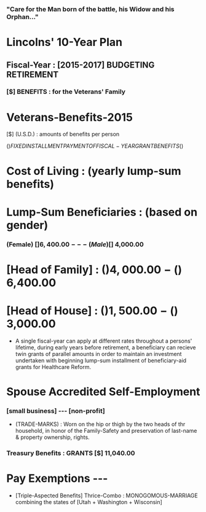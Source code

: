 ### "Care for the Man born of the battle, his Widow and his Orphan..."
# Lincolns' 10-Year Plan

## Fiscal-Year : [2015-2017] BUDGETING RETIREMENT
### [$] BENEFITS : for the Veterans' Family


# Veterans-Benefits-2015
[$] (U.S.D.) : amounts of benefits per person

($) FIXED INSTALLMENT PAYMENT OF FISCAL-YEAR GRANT BENEFITS ($)
# Cost of Living : (yearly lump-sum benefits)
# Lump-Sum Beneficiaries : (based on gender)
### (Female)  [$] 6,400.00 --- (Male) [$] 4,000.00
# [Head of Family] : ($) 4,000.00 - ($) 6,400.00
# [Head of House] :  ($) 1,500.00 - ($) 3,000.00
* A single fiscal-year can apply at different rates throughout a persons' lifetime, during early years before retirement, a beneficiary can recieve twin grants of parallel amounts in order to maintain an investment undertaken with beginning lump-sum installment of beneficiary-aid grants for Healthcare Reform. 

# Spouse Accredited Self-Employment
### [small business] --- [non-profit]

* (TRADE-MARKS) : Worn on the hip or thigh by the two heads of thr household, in honor of the Family-Safety and preservation of last-name & property ownership, rights.

### Treasury Benefits : GRANTS [$] 11,040.00

# Pay Exemptions ---

* [Triple-Aspected Benefits] Thrice-Combo : MONOGOMOUS-MARRIAGE 
combining the states of [Utah + Washington + Wisconsin] 

